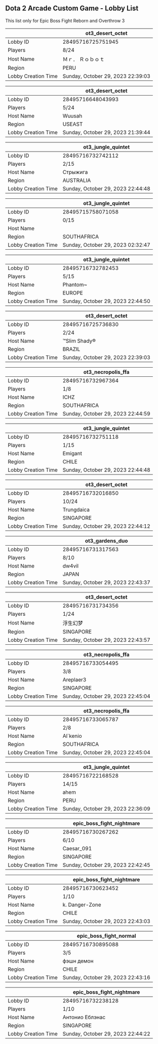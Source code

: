 ## Dota 2 Arcade Custom Game - Lobby List

This list only for Epic Boss Fight Reborn and Overthrow 3

|  | ot3_desert_octet |
| ------ | ------ |
| Lobby ID | 28495716725751945 |
| Players | 8/24 |
| Host Name | Ｍｒ． Ｒｏｂｏｔ |
| Region | PERU |
| Lobby Creation Time | Sunday, October 29, 2023 22:39:03 |


|  | ot3_desert_octet |
| ------ | ------ |
| Lobby ID | 28495716648043993 |
| Players | 5/24 |
| Host Name | Wuusah |
| Region | USEAST |
| Lobby Creation Time | Sunday, October 29, 2023 21:39:44 |


|  | ot3_jungle_quintet |
| ------ | ------ |
| Lobby ID | 28495716732742112 |
| Players | 2/15 |
| Host Name | Стрыжига |
| Region | AUSTRALIA |
| Lobby Creation Time | Sunday, October 29, 2023 22:44:48 |


|  | ot3_jungle_quintet |
| ------ | ------ |
| Lobby ID | 28495715758071058 |
| Players | 0/15 |
| Host Name |  |
| Region | SOUTHAFRICA |
| Lobby Creation Time | Sunday, October 29, 2023 02:32:47 |


|  | ot3_jungle_quintet |
| ------ | ------ |
| Lobby ID | 28495716732782453 |
| Players | 5/15 |
| Host Name | Phantom~ |
| Region | EUROPE |
| Lobby Creation Time | Sunday, October 29, 2023 22:44:50 |


|  | ot3_desert_octet |
| ------ | ------ |
| Lobby ID | 28495716725736830 |
| Players | 2/24 |
| Host Name | ™Slim Shady® |
| Region | BRAZIL |
| Lobby Creation Time | Sunday, October 29, 2023 22:39:03 |


|  | ot3_necropolis_ffa |
| ------ | ------ |
| Lobby ID | 28495716732967364 |
| Players | 1/8 |
| Host Name | ICHZ |
| Region | SOUTHAFRICA |
| Lobby Creation Time | Sunday, October 29, 2023 22:44:59 |


|  | ot3_jungle_quintet |
| ------ | ------ |
| Lobby ID | 28495716732751118 |
| Players | 1/15 |
| Host Name | Emigant |
| Region | CHILE |
| Lobby Creation Time | Sunday, October 29, 2023 22:44:48 |


|  | ot3_desert_octet |
| ------ | ------ |
| Lobby ID | 28495716732016850 |
| Players | 10/24 |
| Host Name | Trungdaica |
| Region | SINGAPORE |
| Lobby Creation Time | Sunday, October 29, 2023 22:44:12 |


|  | ot3_gardens_duo |
| ------ | ------ |
| Lobby ID | 28495716731317563 |
| Players | 8/10 |
| Host Name | dw4vil |
| Region | JAPAN |
| Lobby Creation Time | Sunday, October 29, 2023 22:43:37 |


|  | ot3_desert_octet |
| ------ | ------ |
| Lobby ID | 28495716731734356 |
| Players | 1/24 |
| Host Name | 浮生幻梦 |
| Region | SINGAPORE |
| Lobby Creation Time | Sunday, October 29, 2023 22:43:57 |


|  | ot3_necropolis_ffa |
| ------ | ------ |
| Lobby ID | 28495716733054495 |
| Players | 3/8 |
| Host Name | Areplaer3 |
| Region | SINGAPORE |
| Lobby Creation Time | Sunday, October 29, 2023 22:45:04 |


|  | ot3_necropolis_ffa |
| ------ | ------ |
| Lobby ID | 28495716733065787 |
| Players | 2/8 |
| Host Name | Al`kenio |
| Region | SOUTHAFRICA |
| Lobby Creation Time | Sunday, October 29, 2023 22:45:04 |


|  | ot3_jungle_quintet |
| ------ | ------ |
| Lobby ID | 28495716722168528 |
| Players | 14/15 |
| Host Name | ahem |
| Region | PERU |
| Lobby Creation Time | Sunday, October 29, 2023 22:36:09 |


|  | epic_boss_fight_nightmare |
| ------ | ------ |
| Lobby ID | 28495716730267262 |
| Players | 6/10 |
| Host Name | Caesar_091 |
| Region | SINGAPORE |
| Lobby Creation Time | Sunday, October 29, 2023 22:42:45 |


|  | epic_boss_fight_nightmare |
| ------ | ------ |
| Lobby ID | 28495716730623452 |
| Players | 1/10 |
| Host Name | k. Danger-Zone |
| Region | CHILE |
| Lobby Creation Time | Sunday, October 29, 2023 22:43:03 |


|  | epic_boss_fight_normal |
| ------ | ------ |
| Lobby ID | 28495716730895088 |
| Players | 3/5 |
| Host Name | фэшн демон |
| Region | CHILE |
| Lobby Creation Time | Sunday, October 29, 2023 22:43:16 |


|  | epic_boss_fight_nightmare |
| ------ | ------ |
| Lobby ID | 28495716732238128 |
| Players | 1/10 |
| Host Name | Антонио Еблэнас |
| Region | SINGAPORE |
| Lobby Creation Time | Sunday, October 29, 2023 22:44:22 |


